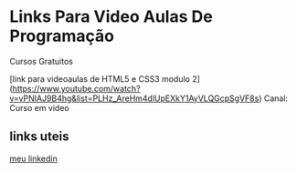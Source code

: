 # Links Para Video Aulas De Programação
Cursos Gratuitos

[link para videoaulas de HTML5 e CSS3 modulo 2]
(https://www.youtube.com/watch?v=vPNIAJ9B4hg&list=PLHz_AreHm4dlUpEXkY1AyVLQGcpSgVF8s)
Canal: Curso em video 

## links uteis
[meu linkedin](https://www.linkedin.com/feed/?trk=BR-SEM_google-adwords_Jordan-brand-sign-up)
